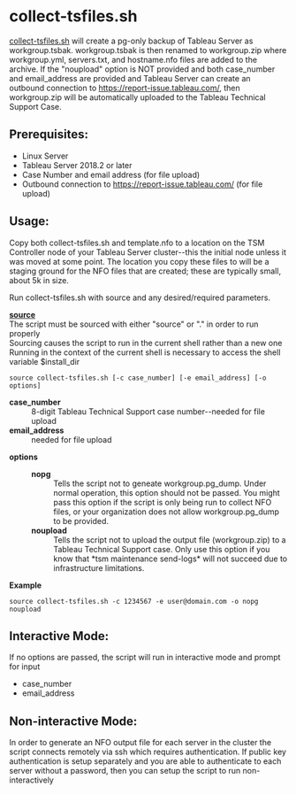 # collect-tsfiles.sh

[collect-tsfiles.sh](https://github.com/TLarson-Tableau/collect-tableauserver-files/blob/master/linux/collect-tsfiles.sh) will create a pg-only backup of Tableau Server as workgroup.tsbak. workgroup.tsbak is then renamed to workgroup.zip where workgroup.yml, servers.txt, and hostname.nfo files are added to the archive. If the "noupload" option is NOT provided and both case_number and email_address are provided and Tableau Server can create an outbound connection to https://report-issue.tableau.com/, then workgroup.zip will be automatically uploaded to the Tableau Technical Support Case.

## Prerequisites:
- Linux Server
- Tableau Server 2018.2 or later
- Case Number and email address (for file upload)
- Outbound connection to https://report-issue.tableau.com/ (for file upload)

## Usage:
Copy both collect-tsfiles.sh and template.nfo to a location on the TSM Controller node of your Tableau Server cluster--this the initial node unless it was moved at some point. The location you copy these files to will be a staging ground for the NFO files that are created; these are typically small, about 5k in size.

Run collect-tsfiles.sh with source and any desired/required parameters.

**[source](https://bash.cyberciti.biz/guide/Source_command)**\
 The script must be sourced with either "source" or "." in order to run properly\
 Sourcing causes the script to run in the current shell rather than a new one\
 Running in the context of the current shell is necessary to access the shell variable $install_dir

```
source collect-tsfiles.sh [-c case_number] [-e email_address] [-o options]
```

<dl>
 <dt><b>case_number</b></dt>
 <dd>8-digit Tableau Technical Support case number--needed for file upload</dd>
 
 <dt><b>email_address</b></dt>
 <dd>needed for file upload</dd>

<dl>
 <dt><b>options</b></dt>
 <dd>
  <dl>
   <dt><b>nopg</b></dt>
   <dd>Tells the script not to geneate workgroup.pg_dump. Under normal operation, this option should not be passed. You might pass this option if the script is only being run to collect NFO files, or your organization does not allow workgroup.pg_dump to be provided.</dd>
   <dt><b>noupload</b></dt>
   <dd>Tells the script not to upload the output file (workgroup.zip) to a Tableau Technical Support case. Only use this option if you know that *tsm maintenance send-logs* will not succeed due to infrastructure limitations.</dd>
  </dl>
 </dd>
</dl>

**Example**
```
source collect-tsfiles.sh -c 1234567 -e user@domain.com -o nopg noupload
```

## Interactive Mode:

If no options are passed, the script will run in interactive mode and prompt for input
- case_number
- email_address

## Non-interactive Mode:
In order to generate an NFO output file for each server in the cluster the script connects remotely via ssh which requires authentication. If public key authentication is setup separately and you are able to authenticate to each server without a password, then you can setup the script to run non-interactively
